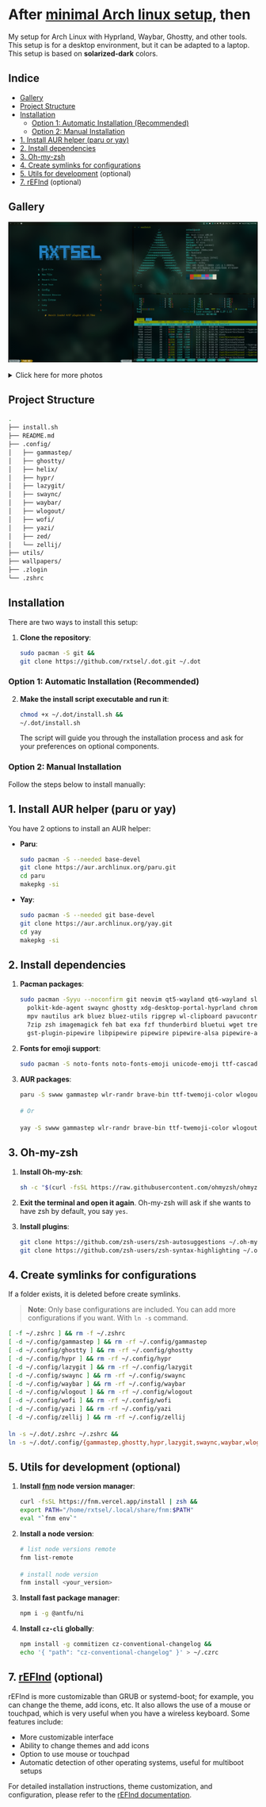 # After [minimal Arch linux setup](https://www.rxtsel.dev/en/blog/how-to-install-arch-linux-using-the-command-line/), then

My setup for Arch Linux with Hyprland, Waybar, Ghostty, and other tools. This setup is for a desktop environment, but it can be adapted to a laptop. This setup is based on **solarized-dark** colors.

## Indice

<!--toc:start-->
- [Gallery](#gallery)
- [Project Structure](#project-structure)
- [Installation](#installation)
  - [Option 1: Automatic Installation (Recommended)](#option-1-automatic-installation-recommended)
  - [Option 2: Manual Installation](#option-2-manual-installation)
- [1. Install AUR helper (paru or yay)](#1-install-aur-helper-paru-or-yay)
- [2. Install dependencies](#2-install-dependencies)
- [3. Oh-my-zsh](#3-oh-my-zsh)
- [4. Create symlinks for configurations](#4-create-symlinks-for-configurations)
- [5. Utils for development](#5-utils-for-development-optional) (optional)
- [7. rEFInd](#7-refindhttpswikiarchlinuxorgtitlerefind-optional) (optional)
<!--toc:end-->

## Gallery

![desktop1](./screenshots/1714592501_grim.png)

<details>
  <summary>Click here for more photos</summary>

|                                                           |                                                       |
| --------------------------------------------------------- | ----------------------------------------------------- |
| ![desktop screentshot](./screenshots/1714785616_grim.png) | ![nvim screenshot](./screenshots/1714786448_grim.png) |

</details>

## Project Structure

```sh
.
├── install.sh
├── README.md
├── .config/
│   ├── gammastep/
│   ├── ghostty/
│   ├── helix/
│   ├── hypr/
│   ├── lazygit/
│   ├── swaync/
│   ├── waybar/
│   ├── wlogout/
│   ├── wofi/
│   ├── yazi/
│   ├── zed/
│   └── zellij/
├── utils/
├── wallpapers/
├── .zlogin
└── .zshrc
```

## Installation

There are two ways to install this setup:

1. **Clone the repository**:

   ```bash
   sudo pacman -S git &&
   git clone https://github.com/rxtsel/.dot.git ~/.dot
   ```

### Option 1: Automatic Installation (Recommended)

2. **Make the install script executable and run it**:

   ```bash
   chmod +x ~/.dot/install.sh &&
   ~/.dot/install.sh
   ```

   The script will guide you through the installation process and ask for your preferences on optional components.

### Option 2: Manual Installation

Follow the steps below to install manually:

## 1. Install AUR helper (paru or yay)

You have 2 options to install an AUR helper:

- **Paru**:

  ```bash
  sudo pacman -S --needed base-devel
  git clone https://aur.archlinux.org/paru.git
  cd paru
  makepkg -si
  ```

- **Yay**:

  ```bash
  sudo pacman -S --needed git base-devel
  git clone https://aur.archlinux.org/yay.git
  cd yay
  makepkg -si
  ```

## 2. Install dependencies

1. **Pacman packages**:

   ```bash
   sudo pacman -Syyu --noconfirm git neovim qt5-wayland qt6-wayland slurp wofi grim hyprland \
     polkit-kde-agent swaync ghostty xdg-desktop-portal-hyprland chromium yazi fd \
     mpv nautilus ark bluez bluez-utils ripgrep wl-clipboard pavucontrol unzip libnotify fuse2 \
     7zip zsh imagemagick feh bat exa fzf thunderbird bluetui wget tree btop macchina lazygit waybar \
     gst-plugin-pipewire libpipewire pipewire pipewire-alsa pipewire-audio pipewire-jack pipewire-pulse discord aichat
   ```

2. **Fonts for emoji support**:

   ```bash
   sudo pacman -S noto-fonts noto-fonts-emoji unicode-emoji ttf-cascadia-code-nerd ttf-nerd-fonts-symbols ttf-font-awesome powerline-fonts --noconfirm
   ```

3. **AUR packages**:

   ```bash
   paru -S swww gammastep wlr-randr brave-bin ttf-twemoji-color wlogout

   # Or

   yay -S swww gammastep wlr-randr brave-bin ttf-twemoji-color wlogout
   ```

## 3. Oh-my-zsh

1. **Install Oh-my-zsh**:

   ```bash
   sh -c "$(curl -fsSL https://raw.githubusercontent.com/ohmyzsh/ohmyzsh/master/tools/install.sh)"
   ```

2. **Exit the terminal and open it again**. Oh-my-zsh will ask if she wants to have zsh by default, you say `yes`.
3. **Install plugins**:

   ```bash
   git clone https://github.com/zsh-users/zsh-autosuggestions ~/.oh-my-zsh/custom/plugins/zsh-autosuggestions &&
   git clone https://github.com/zsh-users/zsh-syntax-highlighting ~/.oh-my-zsh/custom/plugins/zsh-syntax-highlighting
   ```

## 4. Create symlinks for configurations

If a folder exists, it is deleted before create symlinks.

> **Note**: Only base configurations are included. You can add more configurations if you want. With `ln -s` command.

```bash
[ -f ~/.zshrc ] && rm -f ~/.zshrc
[ -d ~/.config/gammastep ] && rm -rf ~/.config/gammastep
[ -d ~/.config/ghostty ] && rm -rf ~/.config/ghostty
[ -d ~/.config/hypr ] && rm -rf ~/.config/hypr
[ -d ~/.config/lazygit ] && rm -rf ~/.config/lazygit
[ -d ~/.config/swaync ] && rm -rf ~/.config/swaync
[ -d ~/.config/waybar ] && rm -rf ~/.config/waybar
[ -d ~/.config/wlogout ] && rm -rf ~/.config/wlogout
[ -d ~/.config/wofi ] && rm -rf ~/.config/wofi
[ -d ~/.config/yazi ] && rm -rf ~/.config/yazi
[ -d ~/.config/zellij ] && rm -rf ~/.config/zellij

ln -s ~/.dot/.zshrc ~/.zshrc &&
ln -s ~/.dot/.config/{gammastep,ghostty,hypr,lazygit,swaync,waybar,wlogout,wofi,yazi,zellij} ~/.config
```

## 5. Utils for development (optional)

1. **Install [fnm](https://github.com/Schniz/fnm) node version manager**:

   ```bash
   curl -fsSL https://fnm.vercel.app/install | zsh &&
   export PATH="/home/rxtsel/.local/share/fnm:$PATH"
   eval "`fnm env`"
   ```

2. **Install a node version**:

   ```bash
   # list node versions remote
   fnm list-remote

   # install node version
   fnm install <your_version>
   ```

3. **Install fast package manager**:

   ```bash
   npm i -g @antfu/ni
   ```

4. **Install `cz-cli` globally**:

   ```bash
   npm install -g commitizen cz-conventional-changelog &&
   echo '{ "path": "cz-conventional-changelog" }' > ~/.czrc
   ```

## 7. [rEFInd](https://wiki.archlinux.org/title/REFInd) (optional)

rEFInd is more customizable than GRUB or systemd-boot; for example, you can change the theme, add icons, etc. It also allows the use of a mouse or touchpad, which is very useful when you have a wireless keyboard. Some features include:

- More customizable interface
- Ability to change themes and add icons
- Option to use mouse or touchpad
- Automatic detection of other operating systems, useful for multiboot setups

For detailed installation instructions, theme customization, and configuration, please refer to the [rEFInd documentation](utils/refind/README.md).
